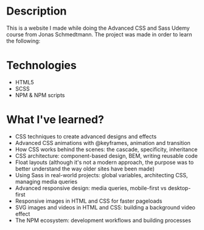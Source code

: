 # Description

This is a website I made while doing the Advanced CSS and Sass Udemy course from Jonas Schmedtmann. The project was made in order to learn the following:

# Technologies

- HTML5
- SCSS
- NPM & NPM scripts

# What I've learned?

- CSS techniques to create advanced designs and effects
- Advanced CSS animations with @keyframes, animation and transition
- How CSS works behind the scenes: the cascade, specificity, inheritance
- CSS architecture: component-based design, BEM, writing reusable code
- Float layouts (although it's not a modern approach, the purpose was to better understand the way older sites have been made)
- Using Sass in real-world projects: global variables, architecting CSS, managing media queries
- Advanced responsive design: media queries, mobile-first vs desktop-first
- Responsive images in HTML and CSS for faster pageloads
- SVG images and videos in HTML and CSS: building a background video effect
- The NPM ecosystem: development workflows and building processes
